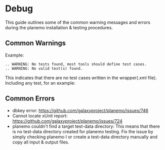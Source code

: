 # Debug

This guide outlines some of the common warning messages and errors during the planemo installation & testing procedures.

## Common Warnings

Example:

    .. WARNING: No tests found, most tools should define test cases.
    .. WARNING: No valid test(s) found.

This indicates that there are no test cases written in the wrapper(.xml file).
Including any test, for an example:


## Common Errors

- dbkey error: https://github.com/galaxyproject/planemo/issues/746
- Cannot locate xUnit report: https://github.com/galaxyproject/planemo/issues/724
- planemo couldn't find a target test-data directory: This means that there is no test-data directory created for planemo testing.
  Fix the issue by simply checking planemo l or create a test-data directory manually and copy all input & output files.
